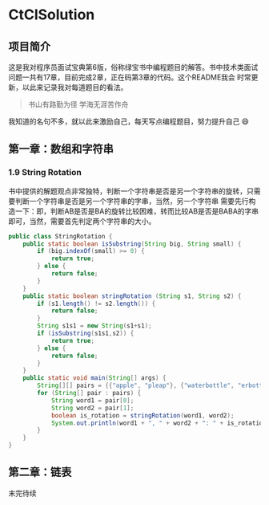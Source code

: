 # CtClSolution

## 项目简介

这是我对程序员面试宝典第6版，俗称绿宝书中编程题目的解答。书中技术类面试问题一共有17章，目前完成2章，正在码第3章的代码。这个README我会
时常更新，以此来记录我对每道题目的看法。

> 书山有路勤为径 学海无涯苦作舟

我知道的名句不多，就以此来激励自己，每天写点编程题目，努力提升自己 :smile:

## 第一章：数组和字符串

### 1.9 String Rotation
书中提供的解题观点非常独特，判断一个字符串是否是另一个字符串的旋转，只需要判断一个字符串是否是另一个字符串的字串，当然，另一个字符串
需要先行构造一下：即，判断AB是否是BA的旋转比较困难，转而比较AB是否是BABA的字串即可，当然，需要首先判定两个字符串的大小。
```java
public class StringRotation {
	public static boolean isSubstring(String big, String small) {
		if (big.indexOf(small) >= 0) {
			return true;
		} else {
			return false;
		}
	}
	public static boolean stringRotation (String s1, String s2) {
		if (s1.length() != s2.length()) {
			return false;
		}
		String s1s1 = new String(s1+s1);
		if (isSubstring(s1s1,s2)) {
			return true;
		} else {
			return false;
		}
	}
	public static void main(String[] args) {
		String[][] pairs = {{"apple", "pleap"}, {"waterbottle", "erbottlewat"}, {"camera", "macera"}};
		for (String[] pair : pairs) {
			String word1 = pair[0];
			String word2 = pair[1];
			boolean is_rotation = stringRotation(word1, word2);
			System.out.println(word1 + ", " + word2 + ": " + is_rotation);
		}
	}
}
```

## 第二章：链表
末完待续
